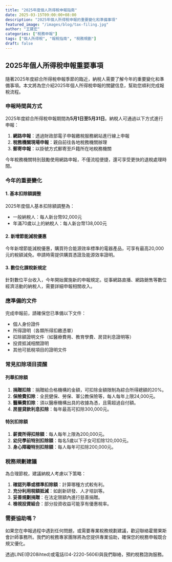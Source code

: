 ```yaml
---
title: "2025年度個人所得稅申報指南"
date: 2025-03-15T09:00:00+08:00
description: "2025年個人所得稅申報的重要變化和準備事項"
featured_image: "/images/blog/tax-filing.jpg"
author: "王建宏"
categories: ["稅務申報"]
tags: ["個人所得稅", "報稅指南", "稅務規劃"]
draft: false
---
```


## 2025年個人所得稅申報重要事項

隨著2025年度綜合所得稅申報季節的臨近，納稅人需要了解今年的重要變化和準備事項。本文將為您介紹2025年個人所得稅申報的關鍵信息，幫助您順利完成報稅流程。

### 申報時間與方式

2025年度綜合所得稅申報期間為**5月1日至5月31日**。納稅人可通過以下方式進行申報：

1. **網路申報**：透過財政部電子申報繳稅服務網站進行線上申報
2. **稅務機關現場申報**：親自前往各地稅務機關辦理
3. **郵寄申報**：以掛號方式郵寄至戶籍所在地稅務機關

今年稅務機關特別鼓勵使用網路申報，不僅流程便捷，還可享受更快的退稅處理時間。

### 今年的重要變化

#### 1. 基本扣除額調整

2025年度個人基本扣除額調整為：
- 一般納稅人：每人新台幣92,000元
- 年滿70歲以上的納稅人：每人新台幣138,000元

#### 2. 新增節能減稅優惠

今年新增節能減稅優惠，購買符合能源效率標準的電器產品，可享有最高20,000元的稅額減免。申請時需提供購買憑證及能源效率證明。

#### 3. 數位化課稅新規定

針對數位平台收入，今年開始實施新的申報規定。從事網路直播、網路銷售等數位經濟活動的納稅人，需要詳細申報相關收入。

### 應準備的文件

完成申報前，請確保您已準備以下文件：

- 個人身份證件
- 所得證明（各類所得扣繳憑單）
- 扣除額證明文件（如醫療費用、教育學費、房貸利息證明等）
- 投資抵減相關證明
- 其他可抵稅項目的證明文件

### 常見扣除項目提醒

#### 列舉扣除額

1. **捐贈扣除**：捐贈給合格機構的金額，可扣除金額限制為綜合所得總額的20%。
2. **保險費扣除**：全民健保、勞保、軍公教保險等，每人每年上限24,000元。
3. **醫藥費扣除**：須以醫療機構出具的收據為憑，且需超過自付額。
4. **房屋貸款利息扣除**：每年最高可扣除300,000元。

#### 特別扣除額

1. **薪資所得扣除額**：每人每年上限為200,000元。
2. **幼兒學前特別扣除額**：每名5歲以下子女可扣除120,000元。
3. **身心障礙特別扣除額**：每人每年可扣除200,000元。

### 稅務規劃建議

為合理節稅，建議納稅人考慮以下策略：

1. **確認列舉或標準扣除額**：計算哪種方式較有利。
2. **充分利用稅額抵減**：如創新研發、人才培訓等。
3. **妥善規劃捐贈**：在法定限額內進行慈善捐贈。
4. **檢視投資組合**：部分投資收益可能享有優惠稅率。

### 需要協助嗎？

如果您在申報過程中遇到任何問題，或需要專業稅務規劃建議，歡迎聯絡霍爾果斯會計師事務所。我們的稅務專家團隊將為您提供專業協助，確保您的稅務申報既合規又優化。

透過LINE(@208ihted)或電話(04-2220-5606)與我們聯絡，預約稅務諮詢服務。
